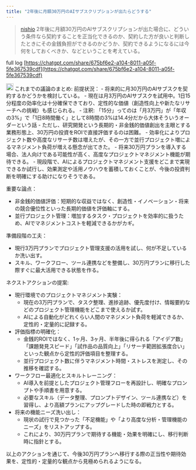 ```yaml
---
title: "2年後に月額30万円のAIサブスクリプションが出たらどうする"
---
```


> [nishio](https://x.com/nishio/status/1867401299714879497) 2年後に月額30万円のAIサブスクリプションが出た場合に、どういう条件なら契約することを正当化できるのか、契約した方が良いと判断したときにその金銭負担ができるのかどうか、契約できるようになるには今何をしておくべきか、などということを考えている。

full log [https://chatgpt.com/share/675bf6e2-a104-8011-a05f-5fe367539cdf](https://chatgpt.com/share/675bf6e2-a104-8011-a05f-5fe367539cdf)

<img src='https://scrapbox.io/api/pages/nishio/o1 Pro/icon' alt='o1 Pro.icon' height="19.5"/>
これまでの議論のまとめ:
前提状況：
- 将来的に月30万円のAIサブスクを契約するかどうかを検討している。
- 現在は月3万円のAIサブスクを試用中。1日15分程度の効率化は十分確保できており、定性的な価値（創造性向上や新たなリサーチへの挑戦）も感じられる。
    - 注釈: 「15分」ってのは「月3万円」が「年収の3%」で「1日8時間働く」として8時間の3%は14.4分だから大体そういうオーダーという話
- ただし、研究開発という長期的・非金銭的価値創出を主眼とする業務形態上、30万円の投資をROIで直接評価するのは困難。
- 効率化によりプロジェクト数や高度なリサーチ数は増えたが、その一方で並行プロジェクト増によるマネジメント負荷が増える懸念が出てきた。
- 将来30万円プランを導入する場合、法人向けである可能性が高く、高度なプロジェクトマネジメント機能が期待できる。
- 現段階で、AIによるプロジェクトマネジメント支援をどこまで実現できるか試行し、効果測定や活用ノウハウを蓄積しておくことが、今後の投資判断を明確にする助けになりそうである。

重要な論点：
- 非金銭的価値評価：短期的な収益ではなく、創造性・イノベーション・将来の競合優位性といった長期的価値を評価軸にする。
- 並行プロジェクト管理：増加するタスク・プロジェクトを効率的に扱うため、AIでマネジメントコストを軽減できるかがカギ。

準備段階の工夫：
- 現行3万円プランでプロジェクト管理支援の活用を試し、何が不足しているか洗い出す。
- スキル、ワークフロー、ツール連携などを整備し、30万円プランに移行した際すぐに最大活用できる状態を作る。

ネクストアクションの提案:
- 現行環境でのプロジェクトマネジメント実験：
    - 現在の3万円プランで、タスク整理、進捗追跡、優先度付け、情報要約などのプロジェクト管理機能をどこまで使えるか試す。
    - AIによる自動化がどれくらい人間のマネジメント負荷を軽減できるか、定性的・定量的に記録する。
- 評価指標の明確化：
    - 金銭的ROIではなく、1ヶ月、3ヶ月、半年後に得られる「アイデア数」「課題発見スピード」「試作品の品質向上」「リサーチ範囲拡張度合い」といった観点から定性的評価項目を整理する。
    - 並行プロジェクト数に伴うマネジメント時間・ストレスを測定し、その推移を確認する。
- ワークフロー最適化とスキルトレーニング：
    - AI導入を前提としたプロジェクト管理フローを再設計し、明確なプロンプトや手順書を用意する。
    - 必要なスキル（データ整理、プロンプトデザイン、ツール連携など）を習得し、より高額プランにアップグレードした時の即戦力とする。
- 将来の機能ニーズ洗い出し：
    - 現状の試行で見つかった「不足機能」や「より高度な分析・管理機能のニーズ」をリストアップする。
    - これにより、30万円プランで期待する機能・効果を明確にし、移行判断時に指針とする。

以上のアクションを通じて、今後30万円プランへ移行する際の正当性や期待効果を、定性的・定量的な観点から見極められるようになる。
